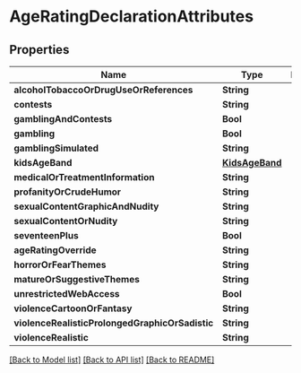 # AgeRatingDeclarationAttributes

## Properties
Name | Type | Description | Notes
------------ | ------------- | ------------- | -------------
**alcoholTobaccoOrDrugUseOrReferences** | **String** |  | [optional] 
**contests** | **String** |  | [optional] 
**gamblingAndContests** | **Bool** |  | [optional] 
**gambling** | **Bool** |  | [optional] 
**gamblingSimulated** | **String** |  | [optional] 
**kidsAgeBand** | [**KidsAgeBand**](KidsAgeBand.md) |  | [optional] 
**medicalOrTreatmentInformation** | **String** |  | [optional] 
**profanityOrCrudeHumor** | **String** |  | [optional] 
**sexualContentGraphicAndNudity** | **String** |  | [optional] 
**sexualContentOrNudity** | **String** |  | [optional] 
**seventeenPlus** | **Bool** |  | [optional] 
**ageRatingOverride** | **String** |  | [optional] 
**horrorOrFearThemes** | **String** |  | [optional] 
**matureOrSuggestiveThemes** | **String** |  | [optional] 
**unrestrictedWebAccess** | **Bool** |  | [optional] 
**violenceCartoonOrFantasy** | **String** |  | [optional] 
**violenceRealisticProlongedGraphicOrSadistic** | **String** |  | [optional] 
**violenceRealistic** | **String** |  | [optional] 

[[Back to Model list]](../README.md#documentation-for-models) [[Back to API list]](../README.md#documentation-for-api-endpoints) [[Back to README]](../README.md)


